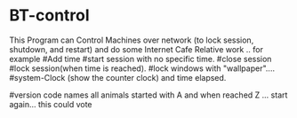 BT-control
==========
This Program can Control Machines over network (to lock session, shutdown, and restart) and do some Internet Cafe
Relative work .. for example
#Add time
#start session with no specific time.
#close session 
#lock session(when time is reached).
#lock windows with "wallpaper".... 
#system-Clock (show the counter clock) and time elapsed.

#version code names
all animals started with A and when reached Z ... start again... this could vote
